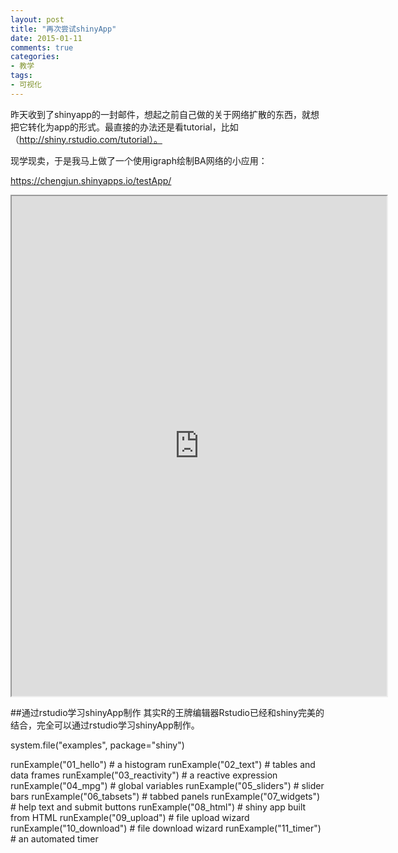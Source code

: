```yaml
---
layout: post
title: "再次尝试shinyApp"
date: 2015-01-11
comments: true
categories: 
- 教学
tags:
- 可视化
---
```


昨天收到了shinyapp的一封邮件，想起之前自己做的关于网络扩散的东西，就想把它转化为app的形式。最直接的办法还是看tutorial，比如（http://shiny.rstudio.com/tutorial）。

现学现卖，于是我马上做了一个使用igraph绘制BA网络的小应用：

https://chengjun.shinyapps.io/testApp/
<iframe src='https://chengjun.shinyapps.io/testApp/' scrolling="no" width="600" height = "800"></iframe>


##通过rstudio学习shinyApp制作
其实R的王牌编辑器Rstudio已经和shiny完美的结合，完全可以通过rstudio学习shinyApp制作。

system.file("examples", package="shiny")

runExample("01_hello") # a histogram
runExample("02_text") # tables and data frames
runExample("03_reactivity") # a reactive expression
runExample("04_mpg") # global variables
runExample("05_sliders") # slider bars
runExample("06_tabsets") # tabbed panels
runExample("07_widgets") # help text and submit buttons
runExample("08_html") # shiny app built from HTML
runExample("09_upload") # file upload wizard
runExample("10_download") # file download wizard
runExample("11_timer") # an automated timer






 
